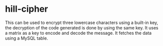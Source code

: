 # hill-cipher
This can be used to encrypt three lowercase characters using a built-in key, the decryption of the code generated is done by using the same key.
It uses a matrix as a key to encode and decode the message.
It fetches the data using a MySQL table.
